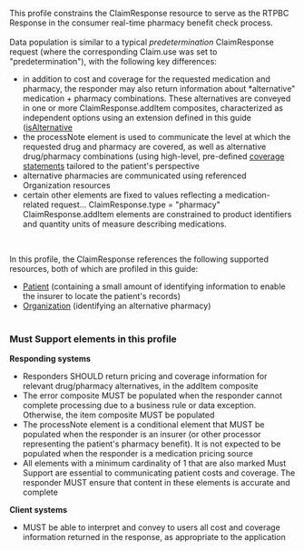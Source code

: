 This profile constrains the ClaimResponse resource to serve as the RTPBC Response in the consumer real-time pharmacy benefit check process. 
<br><br>
Data population is similar to a typical *predetermination* ClaimResponse request (where the corresponding Claim.use was set to "predetermination"), with the following key differences:
* in addition to cost and coverage for the requested medication and pharmacy, the responder may also return information about *alternative" medication + pharmacy combinations. These alternatives are conveyed in one or more ClaimResponse.addItem composites, characterized as independent options using an extension defined in this guide ([isAlternative](StructureDefinition-carin-rtpbc-extension-isAlternative.html) 
* the processNote element is used to communicate the level at which the requested drug and pharmacy are covered, as well as alternative drug/pharmacy combinations (using high-level, pre-defined [coverage statements](ValueSet-carin-rtpbc-coverage-summary-value-set.html) tailored to the patient's perspective
* alternative pharmacies are communicated using referenced Organization resources
* certain other elements are fixed to values reflecting a medication-related request...
    ClaimResponse.type = "pharmacy"
    ClaimResponse.addItem elements are constrained to product identifiers and quantity units of measure describing medications.
<br>

In this profile, the ClaimResponse references the following supported resources, both of which are profiled in this guide:
* [Patient](StructureDefinition-carin-rtpbc-patient.html) (containing a small amount of identifying information to enable the insurer to locate the patient's records)
* [Organization](StructureDefinition-carin-rtpbc-pharmacy-organization.html) (identifying an alternative pharmacy)
<br><br>

### Must Support elements in this profile 
**Responding systems**<br>
* Responders SHOULD return pricing and coverage information for relevant drug/pharmacy alternatives, in the addItem composite
* The error composite MUST be populated when the responder cannot complete processing due to a business rule or data exception. Otherwise, the item composite MUST be populated
* The processNote element is a conditional element that MUST be populated when the responder is an insurer (or other processor representing the patient's pharmacy benefit). It is not expected to be populated when the responder is a medication pricing source
* All elements with a minimum cardinality of 1 that are also marked Must Support are essential to communicating patient costs and coverage. The responder MUST ensure that content in these elements is accurate and complete

**Client systems**<br>
* MUST be able to interpret and convey to users all cost and coverage information returned in the response, as appropriate to the application

<br>